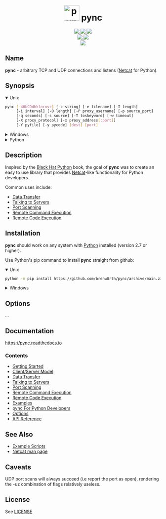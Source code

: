 <h1 align="center">
  <a href="https://github.com/brenw0rth/pync"><img src="identicon.png" alt="pync" width=50></a>
  pync
</h1>

<p align="center">
  <a href="https://www.python.org/">
    <img src="https://img.shields.io/badge/Made%20with-Python-1f425f.svg">
  </a>
  <a href="https://gitHub.com/brenw0rth/pync/stargazers/">
    <img src="https://badgen.net/github/stars/brenw0rth/pync">
  </a>
  <a href="https://gitHub.com/brenw0rth/pync/network/members">
    <img src="https://badgen.net/github/forks/brenw0rth/pync">
  </a>

  </br>

  <a href="https://github.com/brenw0rth/pync/actions/workflows/python-package.yml">
    <img src="https://github.com/brenw0rth/pync/actions/workflows/python-package.yml/badge.svg">
  </a>
  <a href="https://readthedocs.org/projects/pync/">
    <img src="https://readthedocs.org/projects/pync/badge/?version=latest">
  </a>

  </br>

  <a href="https://github.com/brenw0rth/pync/blob/main/LICENSE">
    <img src="https://img.shields.io/github/license/brenw0rth/pync">
  </a>
</p>

## Name
**pync** - arbitrary TCP and UDP connections and listens ([Netcat](https://en.wikipedia.org/wiki/Netcat) for Python).

## Synopsis
<details open>
<summary>Unix</summary>

```sh
pync [-46bCDdhklnruvz] [-c string] [-e filename] [-I length]
     [-i interval] [-O length] [-P proxy_username] [-p source_port]
     [-q seconds] [-s source] [-T toskeyword] [-w timeout]
     [-X proxy_protocol] [-x proxy_address[:port]]
     [-Y pyfile] [-y pycode] [dest] [port]
```
</details>

<details>
<summary>Windows</summary>

```sh
py -m pync [-46bCDdhklnruvz] [-c string] [-e filename] [-I length]
           [-i interval] [-O length] [-P proxy_username] [-p source_port]
           [-q seconds] [-s source] [-T toskeyword] [-w timeout]
           [-X proxy_protocol] [-x proxy_address[:port]]
           [-Y pyfile] [-y pycode] [dest] [port]
```
</details>

<details>
<summary>Python</summary>

```python
from pync import pync
args = '''[-46bCDdhklnruvz] [-c string] [-e filename] [-I length]
          [-i interval] [-O length] [-P proxy_username] [-p source_port]
          [-q seconds] [-s source] [-T toskeyword] [-w timeout]
          [-X proxy_protocol] [-x proxy_address[:port]]
          [-Y pyfile] [-y pycode] [dest] [port]'''
pync(args, stdin, stdout, stderr)
```
</details>

## Description
Inspired by the [Black Hat Python](https://github.com/EONRaider/blackhat-python3) book,
the goal of **pync** was to create an easy to use library that
provides [Netcat](https://en.wikipedia.org/wiki/Netcat)-like functionality for Python developers.</br>

Common uses include:
* [Data Transfer](https://pync.readthedocs.io/en/latest/data-transfer.html)
* [Talking to Servers](https://pync.readthedocs.io/en/latest/talking-to-servers.html)
* [Port Scanning](https://pync.readthedocs.io/en/latest/port-scanning.html)
* [Remote Command Execution](https://pync.readthedocs.io/en/latest/remote-command-exec.html)
* [Remote Code Execution](https://pync.readthedocs.io/en/latest/remote-code-exec.html)

## Installation
**pync** should work on any system with  [Python](https://www.python.org/)
installed (version 2.7 or higher).

Use Python's pip command to install **pync** straight from github:
<details open>
<summary>Unix</summary>

```sh
python -m pip install https://github.com/brenw0rth/pync/archive/main.zip
```
</details>

<details>
<summary>Windows</summary>

```sh
py -m pip install https://github.com/brenw0rth/pync/archive/main.zip
```
</details>

## Options
...

## Documentation
https://pync.readthedocs.io
### Contents
* [Getting Started](https://pync.readthedocs.io/en/latest/getting-started.html)
* [Client/Server Model](https://pync.readthedocs.io/en/latest/client-server.html)
* [Data Transfer](https://pync.readthedocs.io/en/latest/data-transfer.html)
* [Talking to Servers](https://pync.readthedocs.io/en/latest/talking-to-servers.html)
* [Port Scanning](https://pync.readthedocs.io/en/latest/port-scanning.html)
* [Remote Command Execution](https://pync.readthedocs.io/en/latest/remote-command-exec.html)
* [Remote Code Execution](https://pync.readthedocs.io/en/latest/remote-code-exec.html)
* [Examples](https://pync.readthedocs.io/en/latest/examples.html)
* [pync For Python Developers](https://pync.readthedocs.io/en/latest/pync-for-devs.html)
* [Options](https://pync.readthedocs.io/en/latest/options/index.html)
* [API Reference](https://pync.readthedocs.io/en/latest/reference/index.html)

## See Also
* [Example Scripts](https://github.com/brenw0rth/pync/tree/main/examples)
* [Netcat man page](https://helpmanual.io/man1/netcat/)

## Caveats
UDP port scans will always succeed (i.e report the port as open), rendering the -uz combination of flags
relatively useless.

## License
See [LICENSE](https://github.com/brenw0rth/pync/blob/main/LICENSE)
